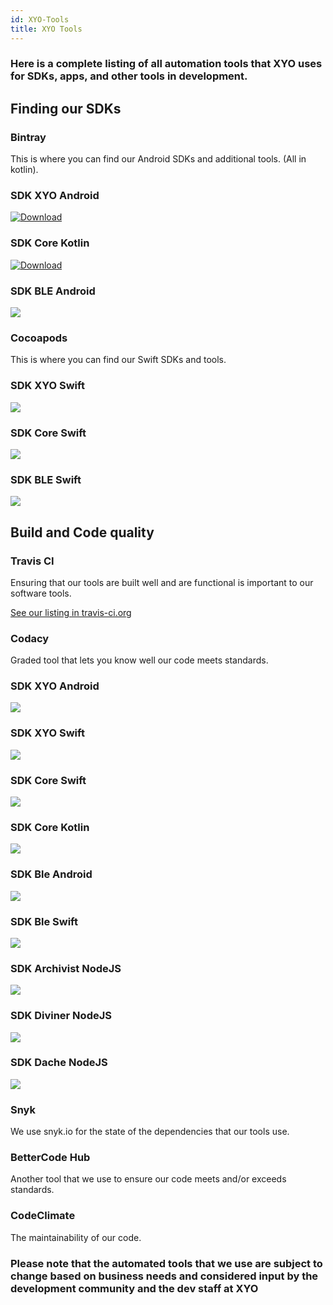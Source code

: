 ```yaml
---
id: XYO-Tools
title: XYO Tools
---
```


<div class="alert alert-info text-center" role="alert">
  <h3>Here is a complete listing of all automation tools that XYO uses for SDKs, apps, and other tools in development.</h3> 
</div>

## Finding our SDKs

### Bintray 

This is where you can find our Android SDKs and additional tools. (All in kotlin).

<h3 class="text-center">SDK XYO Android</h3>

[![Download](https://api.bintray.com/packages/xyoraclenetwork/xyo/sdk-xyo-android/images/download.svg) ](https://bintray.com/xyoraclenetwork/xyo/sdk-xyo-android/_latestVersion)

<h3 class="text-center">SDK Core Kotlin</h3>

[![Download](https://api.bintray.com/packages/xyoraclenetwork/xyo/sdk-core-kotlin/images/download.svg?version=3.0.3)](https://bintray.com/xyoraclenetwork/xyo/sdk-core-kotlin/3.0.3/link)

<h3 class="text-center">SDK BLE Android</h3>

<a 
  href='https://bintray.com/xyoraclenetwork/xyo/sdk-ble-android/_latestVersion'
  rel="noopener noreferrer"
  target="_blank"
  class="font-weight-bold">
    <img src='https://api.bintray.com/packages/xyoraclenetwork/xyo/sdk-ble-android/images/download.svg'>
</a>

### Cocoapods

This is where you can find our Swift SDKs and tools. 

<h3 class="text-center">SDK XYO Swift</h3>

[![](https://img.shields.io/cocoapods/v/sdk-xyo-swift.svg?style=flat)](https://cocoapods.org/pods/sdk-xyo-swift)

<h3 class="text-center">SDK Core Swift</h3>

[![](https://img.shields.io/cocoapods/v/sdk-core-swift.svg?style=flat)](https://cocoapods.org/pods/sdk-core-swift)

<h3 class="text-center">SDK BLE Swift</h3>

[![](https://img.shields.io/cocoapods/v/XyBleSdk.svg?style=flat)](https://cocoapods.org/pods/XyBleSdk)

## Build and Code quality 

### Travis CI

Ensuring that our tools are built well and are functional is important to our software tools. 

<a href="https://travis-ci.org/XYOracleNetwork/" 
    rel="noopener noreferrer"
    target="_blank"
    class="font-weight-bold"
    >
      See our listing in travis-ci.org
  <i class="p-2 fas fa-external-link-alt"></i>
</a>

### Codacy

Graded tool that lets you know well our code meets standards.

<h3 class="text-center">SDK XYO Android</h3>

<a
    href="https://www.codacy.com?utm_source=github.com&amp;utm_medium=referral&amp;utm_content=XYOracleNetwork/sdk-xyo-android&amp;utm_campaign=Badge_Grade"
    rel="noopener noreferrer"
    target="_blank"
    class="font-weight-bold">
      <img src="https://api.codacy.com/project/badge/Grade/9712b501940e45428072255a283fa23a" class=""/>
</a>

<h3 class="text-center">SDK XYO Swift</h3>

<a 
  href="https://www.codacy.com/manual/pllearns/sdk-xyo-swift?utm_source=github.com&amp;utm_medium=referral&amp;utm_content=XYOracleNetwork/sdk-xyo-swift&amp;utm_campaign=Badge_Grade"    
  rel="noopener noreferrer"
  target="_blank"
  class="font-weight-bold">
    <img src="https://api.codacy.com/project/badge/Grade/6a10ff4a324d4d02a74a7a6724a53eef"/>
</a>

<h3 class="text-center">SDK Core Swift</h3>

<a 
  href="https://www.codacy.com/manual/XYOracleNetwork/sdk-core-swift?utm_source=github.com&amp;utm_medium=referral&amp;utm_content=XYOracleNetwork/sdk-core-swift&amp;utm_campaign=Badge_Grade"
  rel="noopener noreferrer"
  target="_blank"
  class="font-weight-bold">
    <img src="https://api.codacy.com/project/badge/Grade/528a6aaa6b4d4f21871fede9be3f4fc3"/>
</a>

<h3 class="text-center">SDK Core Kotlin</h3>

<a
  href="https://www.codacy.com/manual/XYOracleNetwork/sdk-core-kotlin?utm_source=github.com&amp;utm_medium=referral&amp;utm_content=XYOracleNetwork/sdk-core-kotlin&amp;utm_campaign=Badge_Grade"
  rel="noopener noreferrer"
  target="_blank"
  class="font-weight-bold">
    <img src="https://api.codacy.com/project/badge/Grade/2fb2eb69c1db455299ffce57b0216aa6"/>
</a>

<h3 class="text-center">SDK Ble Android</h3>

<a 
  href="https://www.codacy.com/manual/XYOracleNetwork/sdk-ble-android?utm_source=github.com&amp;utm_medium=referral&amp;utm_content=XYOracleNetwork/sdk-ble-android&amp;utm_campaign=Badge_Grade"
  rel="noopener noreferrer"
  target="\_blank"
  class="font-weight-bold">
    <img src="https://api.codacy.com/project/badge/Grade/b14446847e614a2fae7152892765dac1"/>
</a>


<h3 class="text-center">SDK Ble Swift</h3>

<a 
  href="https://www.codacy.com/manual/pllearns/sdk-ble-swift?utm_source=github.com&amp;utm_medium=referral&amp;utm_content=XYOracleNetwork/sdk-ble-swift&amp;utm_campaign=Badge_Grade"
  rel="noopener noreferrer"
  target="\_blank"
  class="font-weight-bold">
  <img src="https://api.codacy.com/project/badge/Grade/5abfb39d3a5640a296f3e04e46a7d98f"/>
</a>

<h3 class="text-center">SDK Archivist NodeJS</h3>

<a 
  href="https://www.codacy.com/manual/XYOracleNetwork/sdk-archivist-nodejs?utm_source=github.com&amp;utm_medium=referral&amp;utm_content=XYOracleNetwork/sdk-archivist-nodejs&amp;utm_campaign=Badge_Grade"
  rel="noopener noreferrer"
  target="\_blank"
  class="font-weight-bold">
    <img src="https://api.codacy.com/project/badge/Grade/fafa47b9956b4b9fa05fee8619b79f38"/>
</a>

<h3 class="text-center">SDK Diviner NodeJS</h3>

<a 
  href="https://www.codacy.com?utm_source=github.com&amp;utm_medium=referral&amp;utm_content=XYOracleNetwork/sdk-diviner-nodejs&amp;utm_campaign=Badge_Grade"
  rel="noopener noreferrer"
  target="\_blank"
  class="font-weight-bold">
  <img src="https://api.codacy.com/project/badge/Grade/ac5532f7a9384c4a913301e74ea0ad6a"/>
</a>

<h3 class="text-center">SDK Dache NodeJS</h3>

<a 
  href="https://www.codacy.com/manual/XYOracleNetwork/sdk-dache-nodejs?utm_source=github.com&amp;utm_medium=referral&amp;utm_content=XYOracleNetwork/sdk-dache-nodejs&amp;utm_campaign=Badge_Grade"
  rel="noopener noreferrer"
  target="\_blank"
  class="font-weight-bold">
    <img src="https://api.codacy.com/project/badge/Grade/9977150c536b421b849f5b196824a8e4"/>
</a>

### Snyk

We use snyk.io for the state of the dependencies that our tools use. 

### BetterCode Hub

Another tool that we use to ensure our code meets and/or exceeds standards. 

### CodeClimate

The maintainability of our code. 

<div class="alert alert-danger text-center" role="alert">
  <h3>Please note that the automated tools that we use are subject to change based on business needs and considered input by the development community and the dev staff at XYO</h3> 
</div>
